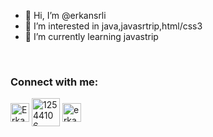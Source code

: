 - 👋 Hi, I’m @erkansrli
- 👀 I’m interested in java,javasrtrip,html/css3 
- 🌱 I’m currently learning javastrip

<br>
<h3 align="left">Connect with me:</h3>
<p align="left">
<a href="https://www.linkedin.com/public-profile/settings?lipi=urn%3Ali%3Apage%3Ad_flagship3_profile_self_edit_contact-info%3BP%2Bgc8EN5SmuHHUnO1Wo48g%3D%3D" target="blank" rel=”noopener”><img align="center" src="https://velanovascular.com/wp-content/uploads/2020/06/LinkedIn.png" alt="Erkan Şarlı" height="30" width="30" /></a>
<a href="https://stackoverflow.com/users/18803444/erkan" target="blank" rel=”noopener”><img align="center" src="https://upload.wikimedia.org/wikipedia/commons/thumb/e/ef/Stack_Overflow_icon.svg/768px-Stack_Overflow_icon.svg.png" alt="12544106" height="45" width="45" /></a>
<a href="https://www.hackerrank.com/erkansrli?hr_r=1" target="blank" rel="noopener"><img align="center"
src="https://wikiimg.tojsiabtv.com/wikipedia/commons/4/40/HackerRank_Icon-1000px.png"  alt="erkansrlii" height="30" width="30" /></a>
<!---
erkansrli/erkansrli is a ✨ special ✨ repository because its `README.md` (this file) appears on your GitHub profile.
You can click the Preview link to take a look at your changes.
--->
